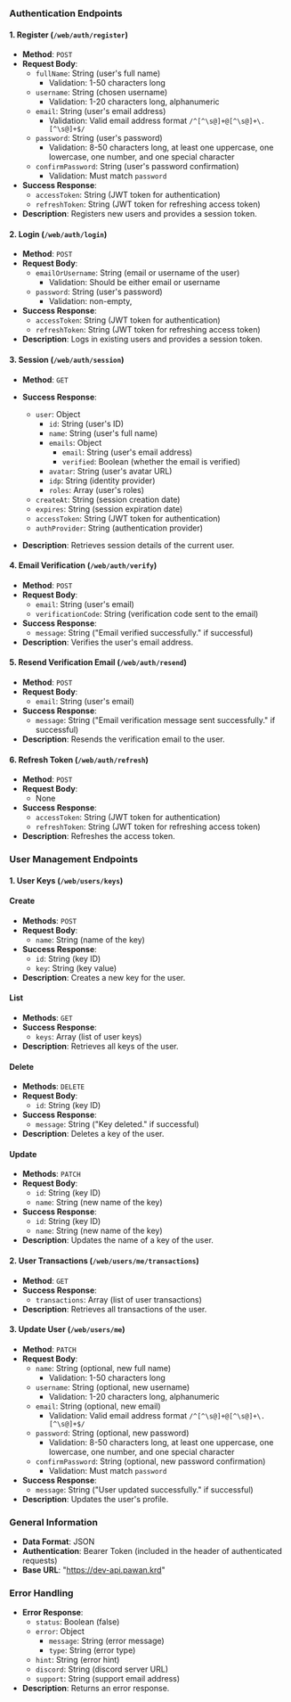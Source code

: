 ### Authentication Endpoints

#### 1. Register (`/web/auth/register`)

- **Method**: `POST`
- **Request Body**:
  - `fullName`: String (user's full name)
    - Validation: 1-50 characters long
  - `username`: String (chosen username)
    - Validation: 1-20 characters long, alphanumeric
  - `email`: String (user's email address)
    - Validation: Valid email address format `/^[^\s@]+@[^\s@]+\.[^\s@]+$/`
  - `password`: String (user's password)
    - Validation: 8-50 characters long, at least one uppercase, one lowercase, one number, and one special character
  - `confirmPassword`: String (user's password confirmation)
    - Validation: Must match `password`
- **Success Response**:
  - `accessToken`: String (JWT token for authentication)
  - `refreshToken`: String (JWT token for refreshing access token)
- **Description**: Registers new users and provides a session token.

#### 2. Login (`/web/auth/login`)

- **Method**: `POST`
- **Request Body**:
  - `emailOrUsername`: String (email or username of the user)
    - Validation: Should be either email or username
  - `password`: String (user's password)
    - Validation: non-empty,
- **Success Response**:
  - `accessToken`: String (JWT token for authentication)
  - `refreshToken`: String (JWT token for refreshing access token)
- **Description**: Logs in existing users and provides a session token.

#### 3. Session (`/web/auth/session`)

- **Method**: `GET`
- **Success Response**:

  - `user`: Object
    - `id`: String (user's ID)
    - `name`: String (user's full name)
    - `emails`: Object
      - `email`: String (user's email address)
      - `verified`: Boolean (whether the email is verified)
    - `avatar`: String (user's avatar URL)
    - `idp`: String (identity provider)
    - `roles`: Array (user's roles)
  - `createAt`: String (session creation date)
  - `expires`: String (session expiration date)
  - `accessToken`: String (JWT token for authentication)
  - `authProvider`: String (authentication provider)

- **Description**: Retrieves session details of the current user.

#### 4. Email Verification (`/web/auth/verify`)

- **Method**: `POST`
- **Request Body**:
  - `email`: String (user's email)
  - `verificationCode`: String (verification code sent to the email)
- **Success Response**:
  - `message`: String ("Email verified successfully." if successful)
- **Description**: Verifies the user's email address.

#### 5. Resend Verification Email (`/web/auth/resend`)

- **Method**: `POST`
- **Request Body**:
  - `email`: String (user's email)
- **Success Response**:
  - `message`: String ("Email verification message sent successfully." if successful)
- **Description**: Resends the verification email to the user.

#### 6. Refresh Token (`/web/auth/refresh`)

- **Method**: `POST`
- **Request Body**:
  - None
- **Success Response**:
  - `accessToken`: String (JWT token for authentication)
  - `refreshToken`: String (JWT token for refreshing access token)
- **Description**: Refreshes the access token.

### User Management Endpoints

#### 1. User Keys (`/web/users/keys`)

#### **Create**

- **Methods**: `POST`
- **Request Body**:
  - `name`: String (name of the key)
- **Success Response**:
  - `id`: String (key ID)
  - `key`: String (key value)
- **Description**: Creates a new key for the user.

#### **List**

- **Methods**: `GET`
- **Success Response**:
  - `keys`: Array (list of user keys)
- **Description**: Retrieves all keys of the user.

#### **Delete**

- **Methods**: `DELETE`
- **Request Body**:
  - `id`: String (key ID)
- **Success Response**:
  - `message`: String ("Key deleted." if successful)
- **Description**: Deletes a key of the user.

#### **Update**

- **Methods**: `PATCH`
- **Request Body**:
  - `id`: String (key ID)
  - `name`: String (new name of the key)
- **Success Response**:
  - `id`: String (key ID)
  - `name`: String (new name of the key)
- **Description**: Updates the name of a key of the user.

#### 2. User Transactions (`/web/users/me/transactions`)

- **Method**: `GET`
- **Success Response**:
  - `transactions`: Array (list of user transactions)
- **Description**: Retrieves all transactions of the user.

#### 3. Update User (`/web/users/me`)

- **Method**: `PATCH`
- **Request Body**:
  - `name`: String (optional, new full name)
    - Validation: 1-50 characters long
  - `username`: String (optional, new username)
    - Validation: 1-20 characters long, alphanumeric
  - `email`: String (optional, new email)
    - Validation: Valid email address format `/^[^\s@]+@[^\s@]+\.[^\s@]+$/`
  - `password`: String (optional, new password)
    - Validation: 8-50 characters long, at least one uppercase, one lowercase, one number, and one special character
  - `confirmPassword`: String (optional, new password confirmation)
    - Validation: Must match `password`
- **Success Response**:
  - `message`: String ("User updated successfully." if successful)
- **Description**: Updates the user's profile.

### General Information

- **Data Format**: JSON
- **Authentication**: Bearer Token (included in the header of authenticated requests)
- **Base URL**: "https://dev-api.pawan.krd"

### Error Handling

- **Error Response**:
  - `status`: Boolean (false)
  - `error`: Object
    - `message`: String (error message)
    - `type`: String (error type)
  - `hint`: String (error hint)
  - `discord`: String (discord server URL)
  - `support`: String (support email address)
- **Description**: Returns an error response.
